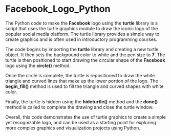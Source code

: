 # Facebook_Logo_Python

The Python code to make the **Facebook** logo using the **turtle** library is a script that uses the turtle graphics module to draw the iconic logo of the popular social media platform. The turtle library provides a simple way to create graphics and is often used in introductory programming courses.

The code begins by importing the **turtle** library and creating a new turtle object. It then sets the background color to white and the pen size to **7**. The turtle is then positioned to start drawing the circular shape of the **Facebook** logo using the **circle()** method.

Once the circle is complete, the turtle is repositioned to draw the white triangle and curved lines that make up the lower portion of the logo. The **begin_fill()** method is used to fill the triangle and curved shapes with white color.

Finally, the turtle is hidden using the **hideturtle()** method and the **done()** method is called to complete the drawing and close the turtle window.

Overall, this code demonstrates the use of turtle graphics to create a simple yet recognizable logo, and can be used as a starting point for exploring more complex graphics and visualization projects using Python.
